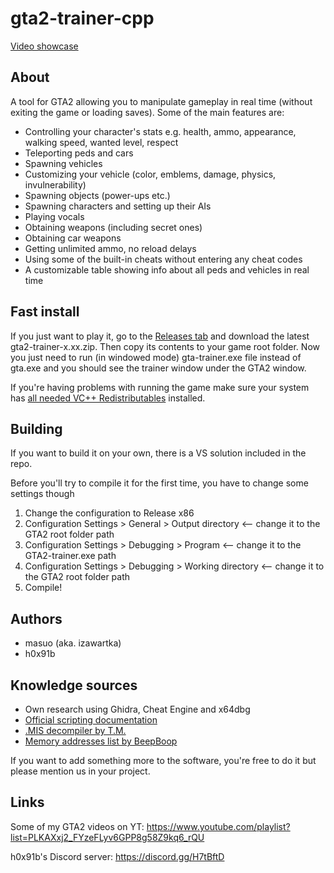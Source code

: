 # gta2-trainer-cpp

[Video showcase](https://www.youtube.com/watch?v=uAMWq2xMrv0)

## About
A tool for GTA2 allowing you to manipulate gameplay in real time (without exiting the game or loading saves). 
Some of the main features are:
- Controlling your character's stats e.g. health, ammo, appearance, walking speed, wanted level, respect
- Teleporting peds and cars
- Spawning vehicles
- Customizing your vehicle (color, emblems, damage, physics, invulnerability)
- Spawning objects (power-ups etc.)
- Spawning characters and setting up their AIs
- Playing vocals
- Obtaining weapons (including secret ones)
- Obtaining car weapons
- Getting unlimited ammo, no reload delays
- Using some of the built-in cheats without entering any cheat codes
- A customizable table showing info about all peds and vehicles in real time

## Fast install
If you just want to play it, go to the [Releases tab](https://github.com/izawartka/gta2-trainer-cpp/releases) and download
the latest gta2-trainer-x.xx.zip. Then copy its contents to your game root folder. Now you just need to run (in windowed mode)
gta-trainer.exe file instead of gta.exe and you should see the trainer window under the GTA2 window.

If you're having problems with running the game make sure your system has [all needed VC++ Redistributables](https://www.techpowerup.com/download/visual-c-redistributable-runtime-package-all-in-one/) installed.

## Building
If you want to build it on your own, there is a VS solution included in the repo.

Before you'll try to compile it for the first time, you have to change some settings though
1. Change the configuration to Release x86
2. Configuration Settings > General > Output directory <-- change it to the GTA2 root folder path
3. Configuration Settings > Debugging > Program <-- change it to the GTA2-trainer.exe path
4. Configuration Settings > Debugging > Working directory <-- change it to the GTA2 root folder path
5. Compile!

## Authors
- masuo (aka. izawartka)
- h0x91b

## Knowledge sources
- Own research using Ghidra, Cheat Engine and x64dbg
- [Official scripting documentation](https://gtamp.com/GTA2/gta2script.7z)
- [.MIS decompiler by T.M.](https://gtamp.com/forum/viewtopic.php?f=4&t=447)
- [Memory addresses list by BeepBoop](https://gtamp.com/forum/viewtopic.php?t=1123)

If you want to add something more to the software, you're free to do it but please mention us in your project.

## Links
Some of my GTA2 videos on YT:
https://www.youtube.com/playlist?list=PLKAXxj2_FYzeFLyv6GPP8g58Z9kq6_rQU

h0x91b's Discord server:
https://discord.gg/H7tBftD
